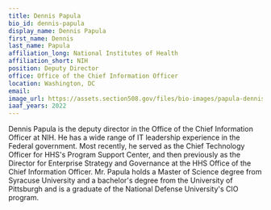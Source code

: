 ```yaml
---
title: Dennis Papula
bio_id: dennis-papula
display_name: Dennis Papula
first_name: Dennis
last_name: Papula
affiliation_long: National Institutes of Health
affiliation_short: NIH
position: Deputy Director
office: Office of the Chief Information Officer
location: Washington, DC
email: 
image_url: https://assets.section508.gov/files/bio-images/papula-dennis.png
iaaf_years: 2022
---
```

Dennis Papula is the deputy director in the Office of the Chief Information Officer at NIH. He has a wide range of IT leadership experience in the Federal government. Most recently, he served as the Chief Technology Officer for HHS's Program Support Center, and then previously as the Director for Enterprise Strategy and Governance at the HHS Office of the Chief Information Officer. Mr. Papula holds a Master of Science degree from Syracuse University and a bachelor's degree from the University of Pittsburgh and is a graduate of the National Defense University's CIO program.